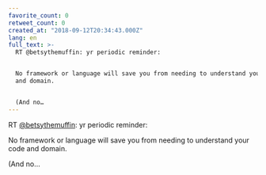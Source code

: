 ```yaml
---
favorite_count: 0
retweet_count: 0
created_at: "2018-09-12T20:34:43.000Z"
lang: en
full_text: >-
  RT @betsythemuffin: yr periodic reminder:


  No framework or language will save you from needing to understand your code
  and domain.


  (And no…
---
```


RT [@betsythemuffin](https://twitter.com/betsythemuffin): yr periodic reminder:

No framework or language will save you from needing to understand your code and
domain.

(And no…
